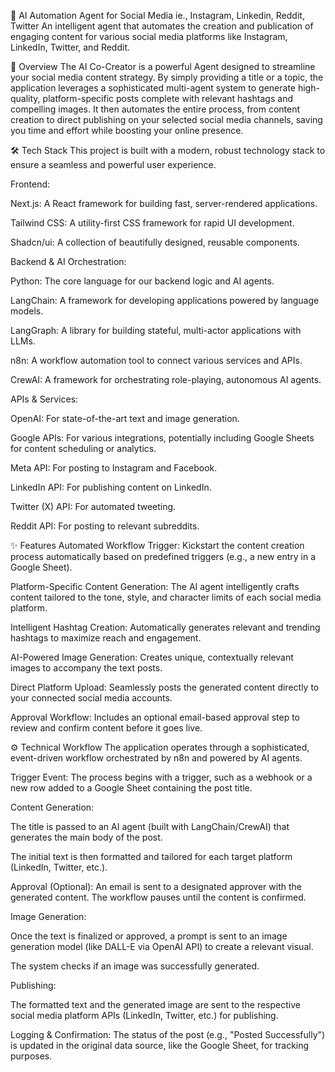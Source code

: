 🤖 AI Automation Agent for Social Media ie., Instagram, Linkedin, Reddit, Twitter
An intelligent agent that automates the creation and publication of engaging content for various social media platforms like Instagram, LinkedIn, Twitter, and Reddit.

📜 Overview
The AI Co-Creator is a powerful Agent designed to streamline your social media content strategy. By simply providing a title or a topic, the application leverages a sophisticated multi-agent system to generate high-quality, platform-specific posts complete with relevant hashtags and compelling images. It then automates the entire process, from content creation to direct publishing on your selected social media channels, saving you time and effort while boosting your online presence.

🛠️ Tech Stack
This project is built with a modern, robust technology stack to ensure a seamless and powerful user experience.

Frontend:

Next.js: A React framework for building fast, server-rendered applications.

Tailwind CSS: A utility-first CSS framework for rapid UI development.

Shadcn/ui: A collection of beautifully designed, reusable components.

Backend & AI Orchestration:

Python: The core language for our backend logic and AI agents.

LangChain: A framework for developing applications powered by language models.

LangGraph: A library for building stateful, multi-actor applications with LLMs.

n8n: A workflow automation tool to connect various services and APIs.

CrewAI: A framework for orchestrating role-playing, autonomous AI agents.

APIs & Services:

OpenAI: For state-of-the-art text and image generation.

Google APIs: For various integrations, potentially including Google Sheets for content scheduling or analytics.

Meta API: For posting to Instagram and Facebook.

LinkedIn API: For publishing content on LinkedIn.

Twitter (X) API: For automated tweeting.

Reddit API: For posting to relevant subreddits.

✨ Features
Automated Workflow Trigger: Kickstart the content creation process automatically based on predefined triggers (e.g., a new entry in a Google Sheet).

Platform-Specific Content Generation: The AI agent intelligently crafts content tailored to the tone, style, and character limits of each social media platform.

Intelligent Hashtag Creation: Automatically generates relevant and trending hashtags to maximize reach and engagement.

AI-Powered Image Generation: Creates unique, contextually relevant images to accompany the text posts.

Direct Platform Upload: Seamlessly posts the generated content directly to your connected social media accounts.

Approval Workflow: Includes an optional email-based approval step to review and confirm content before it goes live.

⚙️ Technical Workflow
The application operates through a sophisticated, event-driven workflow orchestrated by n8n and powered by AI agents.

Trigger Event: The process begins with a trigger, such as a webhook or a new row added to a Google Sheet containing the post title.

Content Generation:

The title is passed to an AI agent (built with LangChain/CrewAI) that generates the main body of the post.

The initial text is then formatted and tailored for each target platform (LinkedIn, Twitter, etc.).

Approval (Optional): An email is sent to a designated approver with the generated content. The workflow pauses until the content is confirmed.

Image Generation:

Once the text is finalized or approved, a prompt is sent to an image generation model (like DALL-E via OpenAI API) to create a relevant visual.

The system checks if an image was successfully generated.

Publishing:

The formatted text and the generated image are sent to the respective social media platform APIs (LinkedIn, Twitter, etc.) for publishing.

Logging & Confirmation: The status of the post (e.g., "Posted Successfully") is updated in the original data source, like the Google Sheet, for tracking purposes.
